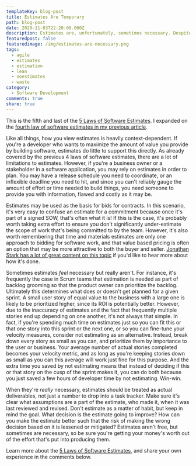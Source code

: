 ```yaml
---
templateKey: blog-post
title: Estimates Are Temporary
path: blog-post
date: 2020-11-03T22:20:00.000Z
description: Estimates are, unfortunately, sometimes necessary. Despite being wrong, frequently a waste of resources, having a short shelf life, and being non-transferable. Sometimes you just need them in order to make a plan.
featuredpost: false
featuredimage: /img/estimates-are-necessary.png
tags:
  - agile
  - estimates
  - estimation
  - lean
  - noestimates
  - waste
category:
  - Software Development
comments: true
share: true
---
```


This is the fifth and last of the [5 Laws of Software Estimates](/the-5-laws-of-software-estimates/). I expanded on the [fourth law of software estimates in my previous article](https://ardalis.com/estimates-are-temporary/).

Like all things, how you view estimates is heavily context-dependent. If you're a developer who wants to maximize the amount of value you provide by building software, estimates do little to support this directly. As already covered by the previous 4 laws of software estimates, there are a lot of limitations to estimates. However, if you're a business owner or a stakeholder in a software application, you may rely on estimates in order to plan. You may have a release schedule you need to coordinate, or an inflexible deadline you need to hit, and since you can't reliably gauge the amount of effort or time needed to build things, you need someone to provide you with information, flawed and costly as it may be.

Estimates may be used as the basis for bids for contracts. In this scenario, it's very easy to confuse an estimate for a commitment because once it's part of a signed SOW, that's often what it is! If this is the case, it's probably worth taking extra effort to ensure you don't significantly under-estimate the scope of work that's being committed to by the team. However, it's also worth remembering that time and materials estimates are only one approach to bidding for software work, and that value based pricing is often an option that may be more attractive to both the buyer and seller. [Jonathan Stark has a lot of great content on this topic](https://jonathanstark.com/hbin) if you'd like to hear more about how it's done.

Sometimes estimates *feel* necessary but really aren't. For instance, it's frequently the case in Scrum teams that estimation is needed as part of backlog grooming so that the product owner can prioritize the backlog. Ultimately this determines what does or doesn't get planned for a given sprint. A small user story of equal value to the business with a large one is likely to be prioritized higher, since its ROI is potentially better. However, due to the inaccuracy of estimates and the fact that frequently multiple stories end up depending on one another, it's not always that simple. In fact, if you're spending much time on estimates just so you can fit this or that one story into this sprint or the next one, or so you can fine-tune your velocity measures, consider not estimating as an alternative. Instead, break down every story as small as you can, and prioritize them by importance to the user or business. Your average number of actual stories completed becomes your velocity metric, and as long as you're keeping stories down as small as you can this average will work just fine for this purpose. And the extra time you saved by not estimating means that instead of deciding if this or that story on the cusp of the sprint makes it, you can do both because you just saved a few hours of developer time by not estimating. Win-win.

When they're *really* necessary, estimates should be treated as actual deliverables, not just a number to drop into a task tracker. Make sure it's clear what assumptions are a part of the estimate, who made it, when it was last reviewed and revised. Don't estimate as a matter of habit, but keep in mind the goal. What decision is the estimate going to improve? How can you make the estimate better such that the risk of making the wrong decision based on it is lessened or mitigated? Estimates aren't free, but sometimes are necessary, so be sure you're getting your money's worth out of the effort that's put into producing them.

Learn more about the [5 Laws of Software Estimates](/the-5-laws-of-software-estimates/), and share your own experience in the comments below.
